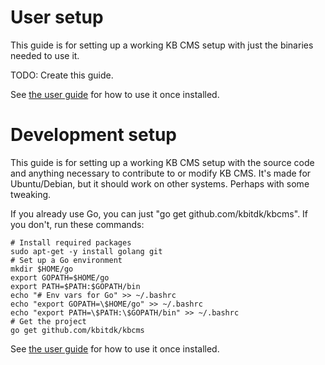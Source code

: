
# User setup

This guide is for setting up a working KB CMS setup with just the binaries needed to use it.

TODO: Create this guide.

See [the user guide](https://github.com/kbitdk/kbcms/blob/master/UserGuide.md) for how to use it once installed.

# Development setup

This guide is for setting up a working KB CMS setup with the source code and anything necessary to contribute to or modify KB CMS.
It's made for Ubuntu/Debian, but it should work on other systems. Perhaps with some tweaking.

If you already use Go, you can just "go get github.com/kbitdk/kbcms". If you don't, run these commands:

```
# Install required packages
sudo apt-get -y install golang git
# Set up a Go environment
mkdir $HOME/go
export GOPATH=$HOME/go
export PATH=$PATH:$GOPATH/bin
echo "# Env vars for Go" >> ~/.bashrc
echo "export GOPATH=\$HOME/go" >> ~/.bashrc
echo "export PATH=\$PATH:\$GOPATH/bin" >> ~/.bashrc
# Get the project
go get github.com/kbitdk/kbcms
```

See [the user guide](https://github.com/kbitdk/kbcms/blob/master/UserGuide.md) for how to use it once installed.

